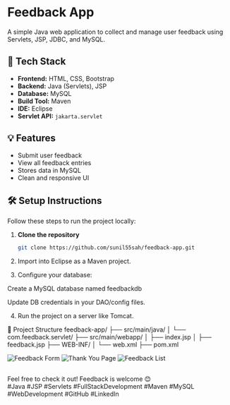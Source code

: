 # Feedback App

A simple Java web application to collect and manage user feedback using Servlets, JSP, JDBC, and MySQL.

## 🚀 Tech Stack

- **Frontend:** HTML, CSS, Bootstrap
- **Backend:** Java (Servlets), JSP
- **Database:** MySQL
- **Build Tool:** Maven
- **IDE:** Eclipse
- **Servlet API:** `jakarta.servlet`

## 💡 Features

- Submit user feedback
- View all feedback entries
- Stores data in MySQL
- Clean and responsive UI

## 🛠️ Setup Instructions

Follow these steps to run the project locally:

1. **Clone the repository**
   ```bash
   git clone https://github.com/sunil55sah/feedback-app.git
   
2. Import into Eclipse as a Maven project.

3. Configure your database:

  Create a MySQL database named feedbackdb

  Update DB credentials in your DAO/config files.

4. Run the project on a server like Tomcat.

📁 Project Structure
feedback-app/
├── src/main/java/
│   └── com.feedback.servlet/
├── src/main/webapp/
│   ├── index.jsp
│   ├── feedback.jsp
├── WEB-INF/
│   └── web.xml
├── pom.xml

![Feedback Form](https://github.com/sunil55sah/feedback-app/blob/main/feedback_form.jsp.png?raw=true)
![Thank You Page](https://github.com/sunil55sah/feedback-app/blob/main/thank_you.jsp.png?raw=true)
![Feedback List](https://github.com/sunil55sah/feedback-app/blob/main/feedback_list.jsp.png?raw=true)

##
Feel free to check it out! Feedback is welcome 😊  
#Java #JSP #Servlets #FullStackDevelopment #Maven #MySQL #WebDevelopment #GitHub #LinkedIn
